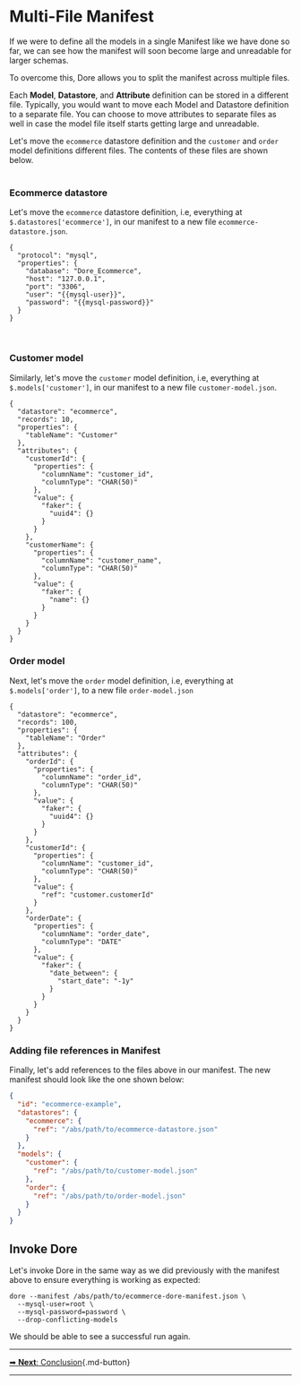 # Multi-File Manifest

If we were to define all the models in a single Manifest like we have done so far, we can see how the manifest 
will soon become large and unreadable for larger schemas.

To overcome this, Dore allows you to split the manifest across multiple files. 

Each **Model**, **Datastore**, and **Attribute** definition can be stored in a different file. Typically, you would 
want to move each Model and Datastore definition to a separate file. You can choose to move attributes to 
separate files as well in case the model file itself starts getting large and unreadable.

Let's move the `ecommerce` datastore definition and the `customer` and `order` model definitions different files. The 
contents of these 
files are shown below.
<br>
<br>

### Ecommerce datastore

Let's move the `ecommerce` datastore definition, i.e, everything at `$.datastores['ecommerce']`, in our manifest to 
a new 
file 
`ecommerce-datastore.json`.

```shell title="ecommerce-datastore.json"
{
  "protocol": "mysql",
  "properties": { 
    "database": "Dore_Ecommerce",
    "host": "127.0.0.1",
    "port": "3306",
    "user": "{{mysql-user}}",
    "password": "{{mysql-password}}"
  }
}
```
<br>

### Customer model

Similarly, let's move the `customer` model definition, i.e, everything at `$.models['customer']`, in our manifest to a 
new file `customer-model.json`.

```shell title="customer-model.json"
{
  "datastore": "ecommerce",
  "records": 10,
  "properties": {
    "tableName": "Customer"
  },
  "attributes": {
    "customerId": {
      "properties": {
        "columnName": "customer_id",
        "columnType": "CHAR(50)"
      },
      "value": {
        "faker": {
          "uuid4": {}
        }
      }
    },
    "customerName": {
      "properties": {
        "columnName": "customer_name",
        "columnType": "CHAR(50)"
      },
      "value": {
        "faker": {
          "name": {}
        }
      }
    }
  }
}
```

### Order model

Next, let's move the `order` model definition, i.e, everything at `$.models['order']`, to a new file 
`order-model.json`

```shell title="order-model.json"
{
  "datastore": "ecommerce",
  "records": 100,
  "properties": {
    "tableName": "Order"
  },
  "attributes": {
    "orderId": {
      "properties": {
        "columnName": "order_id",
        "columnType": "CHAR(50)"
      },
      "value": {
        "faker": {
          "uuid4": {}
        }
      }
    },
    "customerId": {
      "properties": {
        "columnName": "customer_id",
        "columnType": "CHAR(50)"
      },
      "value": {
        "ref": "customer.customerId"
      }
    },
    "orderDate": {
      "properties": {
        "columnName": "order_date",
        "columnType": "DATE"
      },
      "value": {
        "faker": {
          "date_between": {
            "start_date": "-1y"
          }
        }
      }
    }
  }
}
```

### Adding file references in Manifest

Finally, let's add references to the files above in our manifest. The new manifest should look like the one shown below:

```json linenums="1" title="dore-ecommerce-manifest.json" hl_lines="5 10 13"
{
  "id": "ecommerce-example",
  "datastores": {
    "ecommerce": {
      "ref": "/abs/path/to/ecommerce-datastore.json"
    }
  },
  "models": {
    "customer": {
      "ref": "/abs/path/to/customer-model.json"
    },
    "order": {
      "ref": "/abs/path/to/order-model.json"
    }
  }
}
```

## Invoke Dore

Let's invoke Dore in the same way as we did previously with the manifest above to ensure everything is working as 
expected:

```shell
dore --manifest /abs/path/to/ecommerce-dore-manifest.json \
  --mysql-user=root \
  --mysql-password=password \
  --drop-conflicting-models
```

We should be able to see a successful run again.

<hr>

[➡ **Next**: Conclusion](/tutorial/conclusion/){.md-button}

<hr>

